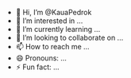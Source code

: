 - 👋 Hi, I’m @KauaPedrok
- 👀 I’m interested in ...
- 🌱 I’m currently learning ...
- 💞️ I’m looking to collaborate on ...
- 📫 How to reach me ...
- 😄 Pronouns: ...
- ⚡ Fun fact: ...

<!---
KauaPedrok/KauaPedrok is a ✨ special ✨ repository because its `README.md` (this file) appears on your GitHub profile.
You can click the Preview link to take a look at your changes.
--->
